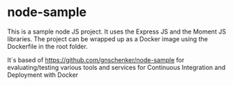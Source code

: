 # node-sample
This is a sample node JS project. It uses the Express JS and the Moment JS libraries. The project can be wrapped up as a Docker image using the Dockerfile in the root folder.

It´s based of https://github.com/gnschenker/node-sample for evaluating/testing various tools and services for Continuous Integration and Deployment with Docker
